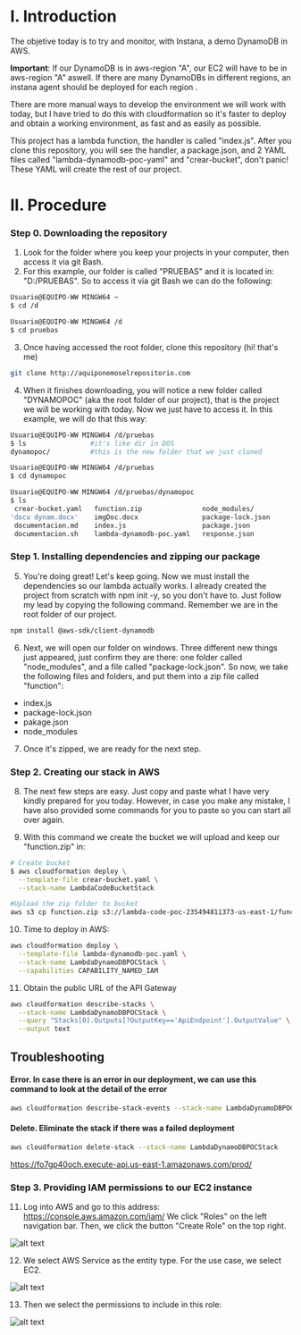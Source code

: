 # I. Introduction
The objetive today is to try and monitor, with Instana, a demo DynamoDB in AWS.

**Important**: If our DynamoDB is in aws-region "A", our EC2 will have to be in aws-region "A" aswell. If there are many DynamoDBs in different regions, an instana agent should be deployed for each region .

There are more manual ways to develop the environment we will work with today, but I have tried to do this with cloudformation so it's faster to deploy and obtain a working environment, as fast and as easily as possible.

This project has a lambda function, the handler is called "index.js". After you clone this repository, you will see the handler, a package.json, and 2 YAML files called "lambda-dynamodb-poc-yaml" and "crear-bucket", don't panic! These YAML will create the rest of our project.

# II. Procedure
### Step 0. Downloading the repository
1. Look for the folder where you keep your projects in your computer, then access it via git Bash.
2. For this example, our folder is called "PRUEBAS" and it is located in:
"D:/PRUEBAS". So to access it via git Bash we can do the following:

```bash
Usuario@EQUIPO-WW MINGW64 ~
$ cd /d

Usuario@EQUIPO-WW MINGW64 /d
$ cd pruebas
```

3. Once having accessed the root folder, clone this repository (hi! that's me)

```bash
git clone http://aquiponemoselrepositorio.com
```

4. When it finishes downloading, you will notice a new folder called "DYNAMOPOC" (aka the root folder of our project), that is the project we will be working with today. Now we just have to access it. In this example, we will do that this way:

```bash
Usuario@EQUIPO-WW MINGW64 /d/pruebas
$ ls                #it's like dir in DOS
dynamopoc/          #this is the new folder that we just cloned

Usuario@EQUIPO-WW MINGW64 /d/pruebas
$ cd dynamopoc

Usuario@EQUIPO-WW MINGW64 /d/pruebas/dynamopoc
$ ls
 crear-bucket.yaml   function.zip               node_modules/
'docu dynam.docx'    imgDoc.docx                package-lock.json
 documentacion.md    index.js                   package.json
 documentacion.sh    lambda-dynamodb-poc.yaml   response.json
```
### Step 1. Installing dependencies and zipping our package
5. You're doing great! Let's keep going. Now we must install the dependencies so our lambda actually works. I already created the project from scratch with npm init -y, so you don't have to. Just follow my lead by copying the following command. Remember we are in the root folder of our project.

```bash
npm install @aws-sdk/client-dynamodb
```

6. Next, we will open our folder on windows. Three different new things just appeared, just confirm they are there: one folder called "node_modules", and a file called "package-lock.json". 
So now, we take the following files and folders, and put them into a zip file called "function":
- index.js
- package-lock.json
- pakage.json
- node_modules

7. Once it's zipped, we are ready for the next step.

### Step 2. Creating our stack in AWS

8. The next few steps are easy. Just copy and paste what I have very kindly prepared for you today. However, in case you make any mistake, I have also provided some commands for you to paste so you can start all over again.

9. With this command we create the bucket we will upload and keep our "function.zip" in:

```bash
# Create bucket
$ aws cloudformation deploy \
  --template-file crear-bucket.yaml \
  --stack-name LambdaCodeBucketStack

#Upload the zip folder to bucket
aws s3 cp function.zip s3://lambda-code-poc-235494811373-us-east-1/function.zip
```

10. Time to deploy in AWS:

```bash
aws cloudformation deploy \
  --template-file lambda-dynamodb-poc.yaml \
  --stack-name LambdaDynamoDBPOCStack \
  --capabilities CAPABILITY_NAMED_IAM
```
11. Obtain the public URL of the API Gateway

```bash
aws cloudformation describe-stacks \
  --stack-name LambdaDynamoDBPOCStack \
  --query "Stacks[0].Outputs[?OutputKey=='ApiEndpoint'].OutputValue" \
  --output text
```

## Troubleshooting

#### Error. In case there is an error in our deployment, we can use this command to look at the detail of the error

```bash
aws cloudformation describe-stack-events --stack-name LambdaDynamoDBPOCStack
```
#### Delete. Eliminate the stack if there was a failed deployment

```bash
aws cloudformation delete-stack --stack-name LambdaDynamoDBPOCStack
```
https://fo7gp40och.execute-api.us-east-1.amazonaws.com/prod/

### Step 3. Providing IAM permissions to our EC2 instance
11. Log into AWS and go to this address:
https://console.aws.amazon.com/iam/
We click "Roles" on the left navigation bar. Then, we click the button "Create Role" on the top right.

![alt text](https://github.com/karenmontesca/img/IAMRole1.jpg "IAMRole")

12. We select AWS Service as the entity type. For the use case, we select EC2.

![alt text](https://github.com/karenmontesca/img/IAMRole2.jpg "IAMRole")

13. Then we select the permissions to include in this role:

![alt text](https://github.com/karenmontesca/img/IAMRole3.jpg "CloudWatchReadOnlyAccess & AmazonDynamoDBReadOnlyAccess")


